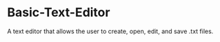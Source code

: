 # Basic-Text-Editor
A text editor that allows the user to create, open, edit, and save .txt files. 
